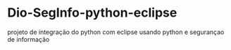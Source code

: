 # Dio-SegInfo-python-eclipse
projeto de integração do python com eclipse usando python e segurançao de informação
